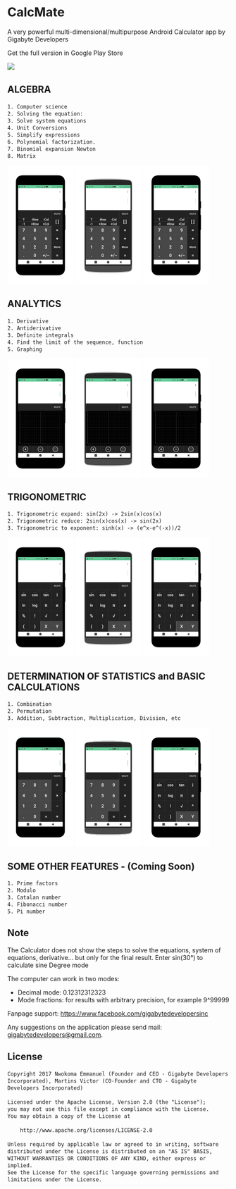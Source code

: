 # CalcMate
A very powerful multi-dimensional/multipurpose Android Calculator app by Gigabyte Developers

Get the full version in Google Play Store

<a href="https://play.google.com/store/apps/details?id=com.gigabytedevelopersinc.app.calculator">
<img src="https://play.google.com/intl/en_us/badges/images/generic/en_badge_web_generic.png" width="300"></a> 

## ALGEBRA

	1. Computer science
	2. Solving the equation:
	3. Solve system equations
	4. Unit Conversions
	5. Simplify expressions
	6. Polynomial factorization.
	7. Binomial expansion Newton
	8. Matrix
![ICON](app/src/main/res/drawable/matrix2.png) ![ICON](app/src/main/res/drawable/matrix1.png) ![ICON](app/src/main/res/drawable/matrix2.png)

## ANALYTICS

	1. Derivative
	2. Antiderivative
	3. Definite integrals
	4. Find the limit of the sequence, function
	5. Graphing
![ICON](app/src/main/res/drawable/graph2.png) ![ICON](app/src/main/res/drawable/graph1.png) ![ICON](app/src/main/res/drawable/graph2.png)

## TRIGONOMETRIC

	1. Trigonometric expand: sin(2x) -> 2sin(x)cos(x)
	2. Trigonometric reduce: 2sin(x)cos(x) -> sin(2x)
	3. Trigonometric to exponent: sinh(x) -> (e^x-e^(-x))/2
![ICON](app/src/main/res/drawable/advanced1.png) ![ICON](app/src/main/res/drawable/advanced2.png) ![ICON](app/src/main/res/drawable/advanced1.png)

## DETERMINATION OF STATISTICS and BASIC CALCULATIONS

	1. Combination
	2. Permutation
	3. Addition, Subtraction, Multiplication, Division, etc
![ICON](app/src/main/res/drawable/basic2.png) ![ICON](app/src/main/res/drawable/basic1.png) ![ICON](app/src/main/res/drawable/advanced1.png)

## SOME OTHER FEATURES - (Coming Soon)

	1. Prime factors
	2. Modulo
	3. Catalan number
	4. Fibonacci number
	5. Pi number

## Note

The Calculator does not show the steps to solve the equations, system of equations, derivative... but only for the final result.
Enter sin(30°) to calculate sine Degree mode

The computer can work in two modes:
- 	Decimal mode: 0.12312312323
- 	Mode fractions: for results with arbitrary precision, for example 9^99999

Fanpage support: https://www.facebook.com/gigabytedevelopersinc

Any suggestions on the application please send mail: gigabytedevelopers@gmail.com.

## License

	Copyright 2017 Nwokoma Emmanuel (Founder and CEO - Gigabyte Developers Incorporated), Martins Victor (C0-Founder and CTO - Gigabyte Developers Incorporated)

	Licensed under the Apache License, Version 2.0 (the "License");
	you may not use this file except in compliance with the License.
	You may obtain a copy of the License at

		http://www.apache.org/licenses/LICENSE-2.0

	Unless required by applicable law or agreed to in writing, software
	distributed under the License is distributed on an "AS IS" BASIS,
	WITHOUT WARRANTIES OR CONDITIONS OF ANY KIND, either express or implied.
	See the License for the specific language governing permissions and
	limitations under the License.